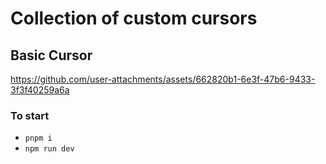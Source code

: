 # Collection of custom cursors

## Basic Cursor

https://github.com/user-attachments/assets/662820b1-6e3f-47b6-9433-3f3f40259a6a



### To start
- `pnpm i`
- `npm run dev`
